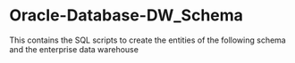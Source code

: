 # Oracle-Database-DW_Schema
This contains the SQL scripts to create the entities of the following schema and the enterprise data warehouse
